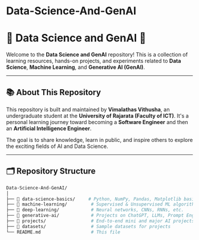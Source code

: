 # Data-Science-And-GenAI
# 🧠 Data Science and GenAI 🚀

Welcome to the **Data Science and GenAI** repository! This is a collection of learning resources, hands-on projects, and experiments related to **Data Science**, **Machine Learning**, and **Generative AI (GenAI)**.

---

## 📚 About This Repository

This repository is built and maintained by **Vimalathas Vithusha**, an undergraduate student at the **University of Rajarata (Faculty of ICT)**. It's a personal learning journey toward becoming a **Software Engineer** and then an **Artificial Intelligence Engineer**.

The goal is to share knowledge, learn in public, and inspire others to explore the exciting fields of AI and Data Science.

---

## 🗂️ Repository Structure

```bash
Data-Science-And-GenAI/
│
├── 📁 data-science-basics/     # Python, NumPy, Pandas, Matplotlib basics
├── 📁 machine-learning/         # Supervised & Unsupervised ML algorithms
├── 📁 deep-learning/            # Neural networks, CNNs, RNNs, etc.
├── 📁 generative-ai/            # Projects on ChatGPT, LLMs, Prompt Engineering
├── 📁 projects/                 # End-to-end mini and major AI projects
├── 📁 datasets/                 # Sample datasets for projects
└── README.md                   # This file
